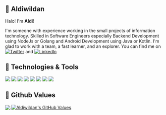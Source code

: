 ## 👋 Aldiwildan

Halo! I'm **Aldi**!

I'm someone with experience working in the small projects of information technology. Skilled in Software Engineers especially Backend Development using NodeJs or Golang and Android Development using Java or Kotlin. I'm glad to work with a team, a fast learner, and an explorer. You can find me on [![Twitter][1.1]][1] and [![LinkedIn][2.1]][2]

## 🔧 Technologies & Tools
![](https://img.shields.io/badge/OS-Linux-informational?style=flat&logo=linux&logoColor=white&color=2bbc8a)
![](https://img.shields.io/badge/Code-JavaScript-informational?style=flat&logo=javascript&logoColor=white&color=2bbc8a)
![](https://img.shields.io/badge/Code-Golang-informational?style=flat&logo=go&logoColor=white&color=2bbc8a)
![](https://img.shields.io/badge/Code-Kotlin-informational?style=flat&logo=kotlin&logoColor=white&color=2bbc8a)
![](https://img.shields.io/badge/Code-Java-informational?style=flat&logo=java&logoColor=white&color=2bbc8a)
![](https://img.shields.io/badge/Shell-Bash-informational?style=flat&logo=gnu-bash&logoColor=white&color=2bbc8a)
![](https://img.shields.io/badge/Tools-PostgreSQL-informational?style=flat&logo=postgresql&logoColor=white&color=2bbc8a)
![](https://img.shields.io/badge/Tools-Docker-informational?style=flat&logo=docker&logoColor=white&color=2bbc8a)

## 🌱 Github Values
  <a href="https://github.com/Aldiwildan77/Aldiwildan77">
    <img align="center" src="https://github-readme-stats.vercel.app/api/top-langs/?username=aldiwildan77&hide=php,css,html&layout=compact&langs_count=8" />
  </a>
  <a href="https://github.com/Aldiwildan77/Aldiwildan77">
    <img align="center" src="https://github-readme-stats.vercel.app/api?username=aldiwildan77&show_icons=true&line_height=23&count_private=true" alt="Aldiwildan's GitHub Values" />
  </a>

<!-- icons without padding -->
[1.1]: http://i.imgur.com/wWzX9uB.png (twitter)
[2.1]: https://raw.githubusercontent.com/MartinHeinz/MartinHeinz/master/linkedin-3-16.png (linkedIn)
[3.1]: https://cdn4.iconfinder.com/data/icons/vector-brand-logos/40/Discord-24.png (discord)

<!-- links to your social media accounts -->
[1]: https://twitter.com/bungpaidy
[2]: https://www.linkedin.com/in/aldiwildan/
[3]: https://discord.gg/BUxraQ8
